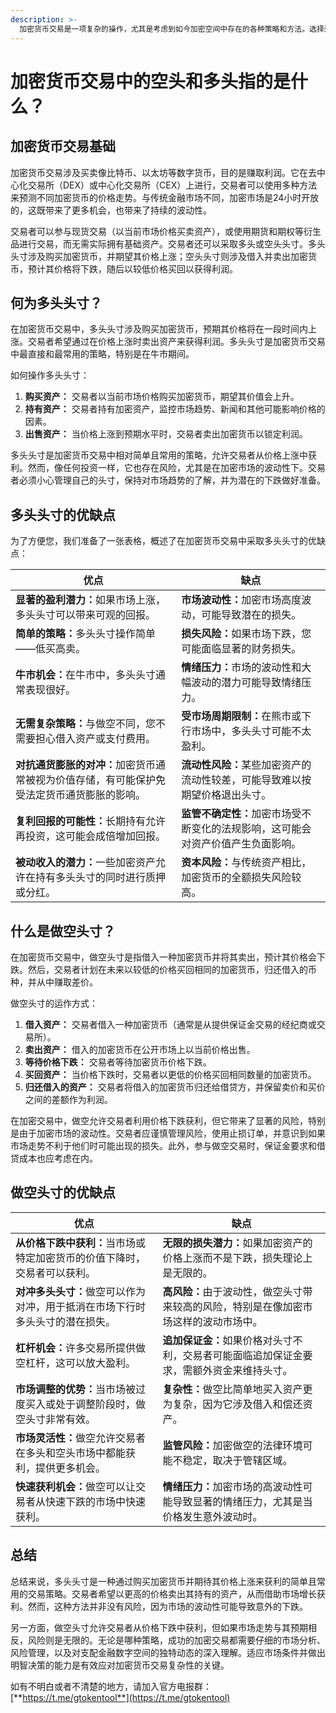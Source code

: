 ```yaml
---
description: >-
  加密货币交易是一项复杂的操作，尤其是考虑到如今加密空间中存在的各种策略和方法。选择适合自己个人财务状况的正确路径可能会显得困难，甚至有时让人感到害怕。这就是为什么今天我们将讨论加密货币交易中最常见的两种策略——多头和空头。
---
```


# 加密货币交易中的空头和多头指的是什么？

## 加密货币交易基础

加密货币交易涉及买卖像比特币、以太坊等数字货币，目的是赚取利润。它在去中心化交易所（DEX）或中心化交易所（CEX）上进行，交易者可以使用多种方法来预测不同加密货币的价格走势。与传统金融市场不同，加密市场是24小时开放的，这既带来了更多机会，也带来了持续的波动性。

交易者可以参与现货交易（以当前市场价格买卖资产），或使用期货和期权等衍生品进行交易，而无需实际拥有基础资产。交易者还可以采取多头或空头头寸。多头头寸涉及购买加密货币，并期望其价格上涨；空头头寸则涉及借入并卖出加密货币，预计其价格将下跌，随后以较低价格买回以获得利润。

## 何为多头头寸？

在加密货币交易中，多头头寸涉及购买加密货币，预期其价格将在一段时间内上涨。交易者希望通过在价格上涨时卖出资产来获得利润。多头头寸是加密货币交易中最直接和最常用的策略，特别是在牛市期间。

如何操作多头头寸：

1. **购买资产：** 交易者以当前市场价格购买加密货币，期望其价值会上升。
2. **持有资产：** 交易者持有加密资产，监控市场趋势、新闻和其他可能影响价格的因素。
3. **出售资产：** 当价格上涨到预期水平时，交易者卖出加密货币以锁定利润。

多头头寸是加密货币交易中相对简单且常用的策略，允许交易者从价格上涨中获利。然而，像任何投资一样，它也存在风险，尤其是在加密市场的波动性下。交易者必须小心管理自己的头寸，保持对市场趋势的了解，并为潜在的下跌做好准备。

## 多头头寸的优缺点

为了方便您，我们准备了一张表格，概述了在加密货币交易中采取多头头寸的优缺点：



| 优点                                                     | 缺点                                                |
| ------------------------------------------------------ | ------------------------------------------------- |
| **显著的盈利潜力：**&#x5982;果市场上涨，多头头寸可以带来可观的回报。               | **市场波动性：**&#x52A0;密市场高度波动，可能导致潜在的损失。              |
| **简单的策略：**&#x591A;头头寸操作简单——低买高卖。                       | **损失风险：**&#x5982;果市场下跌，您可能面临显著的财务损失。              |
| **牛市机会：**&#x5728;牛市中，多头头寸通常表现很好。                       | **情绪压力：**&#x5E02;场的波动性和大幅波动的潜力可能导致情绪压力。           |
| **无需复杂策略：**&#x4E0E;做空不同，您不需要担心借入资产或支付费用。               | **受市场周期限制：**&#x5728;熊市或下行市场中，多头头寸可能不太盈利。          |
| **对抗通货膨胀的对冲：**&#x52A0;密货币通常被视为价值存储，有可能保护免受法定货币通货膨胀的影响。 | **流动性风险：**&#x67D0;些加密资产的流动性较差，可能导致难以按期望价格退出头寸。    |
| **复利回报的可能性：**&#x957F;期持有允许再投资，这可能会成倍增加回报。              | **监管不确定性：**&#x52A0;密市场受不断变化的法规影响，这可能会对资产价值产生负面影响。 |
| **被动收入的潜力：**&#x4E00;些加密资产允许在持有多头头寸的同时进行质押或分红。          | **资本风险：**&#x4E0E;传统资产相比，加密货币的全额损失风险较高。            |

## 什么是做空头寸？

在加密货币交易中，做空头寸是指借入一种加密货币并将其卖出，预计其价格会下跌。然后，交易者计划在未来以较低的价格买回相同的加密货币，归还借入的币种，并从中赚取差价。

做空头寸的运作方式：

1. **借入资产：** 交易者借入一种加密货币（通常是从提供保证金交易的经纪商或交易所）。
2. **卖出资产：** 借入的加密货币在公开市场上以当前价格出售。
3. **等待价格下跌：** 交易者等待加密货币价格下跌。
4. **买回资产：** 当价格下跌时，交易者以更低的价格买回相同数量的加密货币。
5. **归还借入的资产：** 交易者将借入的加密货币归还给借贷方，并保留卖价和买价之间的差额作为利润。

在加密交易中，做空允许交易者利用价格下跌获利，但它带来了显著的风险，特别是由于加密市场的波动性。交易者应谨慎管理风险，使用止损订单，并意识到如果市场走势不利于他们时可能出现的损失。此外，参与做空交易时，保证金要求和借贷成本也应考虑在内。

## 做空头寸的优缺点



| 优点                                              | 缺点                                                    |
| ----------------------------------------------- | ----------------------------------------------------- |
| **从价格下跌中获利：**&#x5F53;市场或特定加密货币的价值下降时，交易者可以获利。   | **无限的损失潜力：**&#x5982;果加密资产的价格上涨而不是下跌，损失理论上是无限的。        |
| **对冲多头头寸：**&#x505A;空可以作为对冲，用于抵消在市场下行时多头头寸的潜在损失。 | **高风险：**&#x7531;于波动性，做空头寸带来较高的风险，特别是在像加密市场这样的波动市场中。   |
| **杠杆机会：**&#x8BB8;多交易所提供做空杠杆，这可以放大盈利。            | **追加保证金：**&#x5982;果价格对头寸不利，交易者可能面临追加保证金要求，需额外资金来维持头寸。 |
| **市场调整的优势：**&#x5F53;市场被过度买入或处于调整阶段时，做空头寸非常有效。   | **复杂性：**&#x505A;空比简单地买入资产更为复杂，因为它涉及借入和偿还资产。           |
| **市场灵活性：**&#x505A;空允许交易者在多头和空头市场中都能获利，提供更多机会。   | **监管风险：**&#x52A0;密做空的法律环境可能不稳定，取决于管辖区域。               |
| **快速获利机会：**&#x505A;空可以让交易者从快速下跌的市场中快速获利。        | **情绪压力：**&#x52A0;密市场的高波动性可能导致显著的情绪压力，尤其是当价格发生意外波动时。   |

## 总结

总结来说，多头头寸是一种通过购买加密货币并期待其价格上涨来获利的简单且常用的交易策略。交易者希望以更高的价格卖出其持有的资产，从而借助市场增长获利。然而，这种方法并非没有风险，因为市场的波动性可能导致意外的下跌。

另一方面，做空头寸允许交易者从价格下跌中获利，但如果市场走势与其预期相反，风险则是无限的。无论是哪种策略，成功的加密交易都需要仔细的市场分析、风险管理，以及对支配金融数字空间的独特动态的深入理解。适应市场条件并做出明智决策的能力是有效应对加密货币交易复杂性的关键。

如有不明白或者不清楚的地方，请加入官方电报群：[**https://t.me/gtokentool**](https://t.me/gtokentool)
